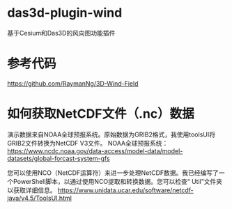 # das3d-plugin-wind
基于Cesium和Das3D的风向图功能插件

# 参考代码
 https://github.com/RaymanNg/3D-Wind-Field
 

# 如何获取NetCDF文件（.nc）数据

演示数据来自NOAA全球预报系统。原始数据为GRIB2格式，我使用toolsUI将GRIB2文件转换为NetCDF V3文件。
NOAA全球预报系统：https://www.ncdc.noaa.gov/data-access/model-data/model-datasets/global-forcast-system-gfs

您可以使用NCO（NetCDF运算符）来进一步处理NetCDF数据。我已经编写了一个PowerShell脚本，以通过使用NCO提取和转换数据。您可以检查“ Util”文件夹以获取详细信息。
https://www.unidata.ucar.edu/software/netcdf-java/v4.5/ToolsUI.html